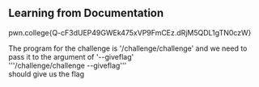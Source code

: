 ## Learning from Documentation 
pwn.college{Q-cF3dUEP49GWEk475xVP9FmCEz.dRjM5QDL1gTN0czW}

The program for the challenge is '/challenge/challenge' and we need to pass it to the argument of '--giveflag'  
'''/challenge/challenge --giveflag'''  
should give us the flag

